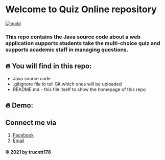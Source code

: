 # Welcome to Quiz Online repository
[![build](https://github.com/trucntt178/QuizOnline/actions/workflows/main.yml/badge.svg)](https://github.com/trucntt178/QuizOnline/actions/workflows/main.yml)


### This repo contains the Java source code about a web application supports students take the multi-choice quiz and supports academic staff in managing questions.

## :fire: You will find in this repo:
* Java source code
* .gitignore file to tell Git which ones will be uploaded
* README.md - this file itself to show the homepage of this repo

## :fire: Demo:


## Connect me via
1. [Facebook](https://www.facebook.com/truc178/)
2. [Email](mailto:trucntt178@gmail.com)
#### © 2021 by trucntt178
